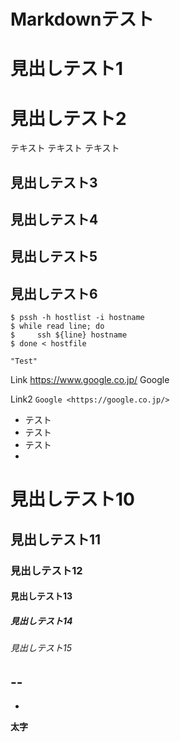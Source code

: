 Markdownテスト
==

見出しテスト1
=======

見出しテスト2
=

テキスト
テキスト
テキスト

見出しテスト3
-------

見出しテスト4
---

見出しテスト5
-
見出しテスト6
-
```
$ pssh -h hostlist -i hostname
$ while read line; do
$     ssh ${line} hostname
$ done < hostfile
```
```
"Test"
```

Link https://www.google.co.jp/ Google

Link2 `Google <https://google.co.jp/>`

* テスト
* テスト
* テスト
* 


# 見出しテスト10
## 見出しテスト11
### 見出しテスト12
#### 見出しテスト13
##### 見出しテスト14
###### 見出しテスト15

--
--
-

**太字**
